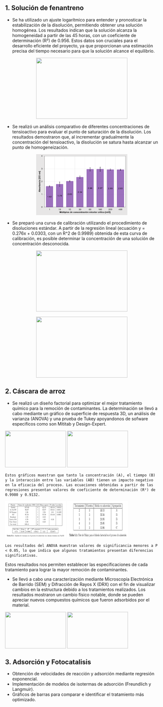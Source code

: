 ## 1. Solución de fenantreno

- Se ha utilizado un ajuste logarítmico para entender y pronosticar la estabilización de la disolución, permitiendo obtener una solución homogénea. Los resultados indican que la solución alcanza la homogeneidad a partir de las 45 horas, con un coeficiente de determinación (R²) de 0.956. Estos datos son cruciales para el desarrollo eficiente del proyecto, ya que proporcionan una estimación precisa del tiempo necesario para que la solución alcance el equilibrio.

<p align="center">
  <img src="../images/Tiempo de disolución.png" width="300" height="200px"/>
</p>

- Se realizó un análisis comparativo de diferentes concentraciones de tensioactivo para evaluar el punto de saturación de la disolución. Los resultados demostraron que, al incrementar gradualmente la concentración del tensioactivo, la disolución se satura hasta alcanzar un punto de homogeneización.

<p align="center">
  <img src="../images/Diferentes concentraciones de CMC.png" width="300" height="200px"/>
</p>

- Se preparó una curva de calibración utilizando el procedimiento de disoluciones estándar. A partir de la regresión lineal (ecuación y = 0.276x + 0.0303, con un R^2 de 0.9989) obtenida de esta curva de calibración, es posible determinar la concentración de una solución de concentración desconocida.

<p align="center">
  <img src="../images\curva de calibración1.png" width="300" height="200px"/>
</p>

<p align="center">
  <img src="../images\Regresión lineal de la curva de calibración.png" width="300" height="200px"/>
</p>

## 2. Cáscara de arroz
- Se realizó un diseño factorial para optimizar el mejor tratamiento químico para la remoción de contaminantes. La determinación se llevó a cabo mediante un gráfico de superficie de respuesta 3D, un análisis de varianza (ANOVA) y una prueba de Tukey apoyandonos de sofware especificos como son Mititab y Design-Expert.

<img src="../images\Superficie de respuesta 3D adsorción.png" width="200" height="120px"/>
 <img src="../images\Superficie de respuesta 3D fotocatálisis.png" width="200" height="120px"/>

    Estos gráficos muestran que tanto la concentración (A), el tiempo (B) y la interacción entre las variables (AB) tienen un impacto negativo en la eficacia del proceso. Las ecuaciones obtenidas a partir de las regresiones presentan valores de coeficiente de determinación (R²) de 0.9980 y 0.9132.

<img src="../images\ANOVA.png" width="200" height="120px"/>
 <img src="../images\TUKEY.png" width="200" height="120px"/>

    Los resultados del ANOVA muestran valores de significancia menores a P < 0.05, lo que indica que algunos tratamientos presentan diferencias significativas.

Estos resultados nos permiten establecer las especificaciones de cada tratamiento para lograr la mayor remoción de contaminantes.

- Se llevó a cabo una caracterización mediante Microscopía Electrónica de Barrido (SEM) y Difracción de Rayos X (DRX) con el fin de visualizar cambios en la estructura debido a los tratamientos realizados. Los resultados mostraron un cambio físico notable, donde se pueden apreciar nuevos compuestos químicos que fueron adsorbidos por el material.

<img src="../images\SEM Cáscara cruda.jpg" width="200" height="120px"/>
 <img src="../images\SEM Cáscara tratada.jpg" width="200" height="120px"/>

## 3. Adsorción y Fotocatalisis
- Obtención de velocidades de reacción y adsorción mediante regresión exponencial.
- Implementación de modelos de isotermas de adsorción (Freundlich y Langmuir). 
- Gráficos de barras para comparar e identificar el tratamiento más optimizado.